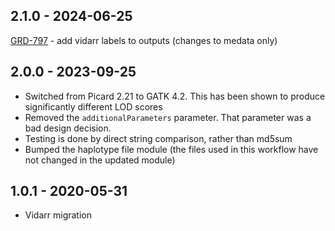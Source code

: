 ## 2.1.0 - 2024-06-25
[GRD-797](https://jira.oicr.on.ca/browse/GRD-797) - add vidarr labels to outputs (changes to medata only)
## 2.0.0 - 2023-09-25
- Switched from Picard 2.21 to GATK 4.2. This has been shown to produce significantly different LOD scores
- Removed the `additionalParameters` parameter. That parameter was a bad design decision.
- Testing is done by direct string comparison, rather than md5sum
- Bumped the haplotype file module (the files used in this workflow have not changed in the updated module)

## 1.0.1 - 2020-05-31
- Vidarr migration
